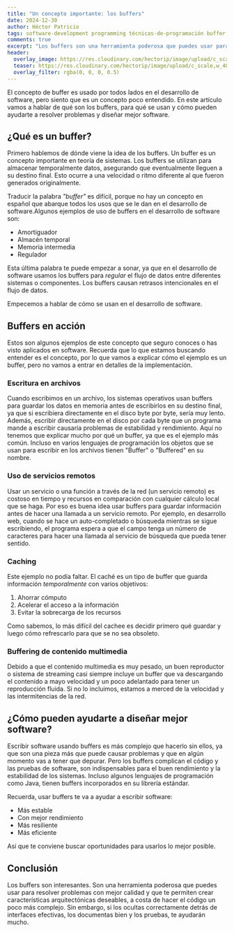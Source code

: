 ```yaml
---
title: "Un concepto importante: los buffers"
date: 2024-12-30
author: Héctor Patricio
tags: software-development programming técnicas-de-programación buffer
comments: true
excerpt: "Los buffers son una herramienta poderosa que puedes usar para resolver problemas. Hablemos de algunos ejemplos y cómo te pueden ayudar a diseñar mejor software."
header:
  overlay_image: https://res.cloudinary.com/hectorip/image/upload/c_scale,w_1400/v1733894437/philip-oroni-0Nh06vUjbLw-unsplash_q3mcrp.jpg
  teaser: https://res.cloudinary.com/hectorip/image/upload/c_scale,w_400/v1733894437/philip-oroni-0Nh06vUjbLw-unsplash_q3mcrp.jpg
  overlay_filter: rgba(0, 0, 0, 0.5)
---
```


El concepto de buffer es usado por todos lados en el desarrollo de software, pero siento
que es un concepto poco entendido. En este artículo vamos a hablar de qué son los buffers,
para qué se usan y cómo pueden ayudarte a resolver problemas y diseñar mejor software.

## ¿Qué es un buffer?

Primero hablemos de dónde viene la idea de los buffers. Un buffer es un concepto importante en
teoría de sistemas. Los buffers se utilizan para almacenar temporalmente datos, asegurando que
eventualmente lleguen a su destino final. Esto ocurre a una velocidad o ritmo diferente al
que fueron generados originalmente.

Traducir la palabra _"buffer"_ es difícil, porque no hay un concepto en español que abarque
todos los usos que se le dan en el desarrollo de software.Algunos ejemplos de uso de buffers en el desarrollo de software son:

- Amortiguador
- Almacén temporal
- Memoria intermedia
- Regulador

Esta última palabra te puede empezar a sonar, ya que en el desarrollo de software usamos
los buffers para _regular_ el flujo de datos entre diferentes sistemas o componentes.
Los buffers causan retrasos intencionales en el flujo de datos.

Empecemos a hablar de cómo se usan en el desarrollo de software.

## Buffers en acción

Estos son algunos ejemplos de este concepto que seguro conoces o has visto aplicados en
software. Recuerda que lo que estamos buscando entender es el concepto, por lo que vamos a
explicar cómo el ejemplo es un buffer, pero no vamos a entrar en detalles de la implementación.

### Escritura en archivos

Cuando escribimos en un archivo, los sistemas operativos usan buffers para guardar los datos
en memoria antes de escribirlos en su destino final, ya que si escribiera directamente en el disco
byte por byte, sería muy lento. Además, escribir directamente en el disco por cada byte que un
programa mande a escribir causaría problemas de estabilidad y rendimiento. Aquí no tenemos que
explicar mucho por qué un buffer, ya que es el ejemplo más común. Incluso en varios lenguajes
de programación los objetos que se usan para escribir en los archivos tienen "Buffer" o "Buffered"
en su nombre.

### Uso de servicios remotos

Usar un servicio o una función a través de la red (un servicio remoto) es costoso en tiempo
y recursos en comparación con cualquier cálculo local que se haga. Por eso es buena idea
usar buffers para guardar información antes de hacer una llamada a un servicio remoto.
Por ejemplo, en desarrollo web, cuando se hace un auto-completado o búsqueda mientras se sigue
escribiendo, el programa espera a que el campo tenga un número de caracteres para hacer
una llamada al servicio de búsqueda que pueda tener sentido.

### Caching

Este ejemplo no podía faltar. El caché es un tipo de buffer que guarda información _temporalmente_
con varios objetivos:

1. Ahorrar cómputo
2. Acelerar el acceso a la información
3. Evitar la sobrecarga de los recursos

Como sabemos, lo más difícil del cachee es decidir primero qué guardar y luego cómo
refrescarlo para que se no sea obsoleto.

### Buffering de contenido multimedia

Debido a que el contenido multimedia es muy pesado, un buen reproductor o sistema de streaming
casi siempre incluye un buffer que va descargando el contenido a mayo velocidad y un poco
adelantado para tener un reproducción fluida. Si no lo incluimos, estamos a merced de la velocidad
y las intermitencias de la red.

## ¿Cómo pueden ayudarte a diseñar mejor software?

Escribir software usando buffers es más complejo que hacerlo sin ellos, ya que son una pieza más
que puede causar problemas y que en algún momento vas a tener que depurar. Pero los buffers complican
el código y las pruebas de software, son indispensables para el buen rendimiento y la estabilidad de los
sistemas. Incluso algunos lenguajes de programación como Java, tienen buffers incorporados en su
librería estándar.

Recuerda, usar buffers te va a ayudar a escribir software:

- Más estable
- Con mejor rendimiento
- Más resiliente
- Más eficiente

Así que te conviene buscar oportunidades para usarlos lo mejor posible.

## Conclusión

Los buffers son interesantes. Son una herramienta poderosa que puedes usar para resolver
problemas con mejor calidad y que te permiten crear características arquitectónicas
deseables, a costa de hacer el código un poco más complejo. Sin embargo, si los ocultas
correctamente detrás de interfaces efectivas, los documentas bien y los pruebas,
te ayudarán mucho.

